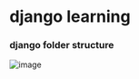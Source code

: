 # django learning

### django folder structure
![image](https://github.com/Vidyart29/web-dev/blob/master/file%20structure.png)

